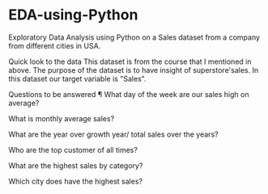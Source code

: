 # EDA-using-Python
Exploratory Data Analysis using Python on a Sales dataset from a company from different cities in USA.

Quick look to the data 
This dataset is from the course that I mentioned in above. The purpose of the dataset is to have insight of superstore'sales. In this dataset our target variable is "Sales".

Questions to be answered ¶
What day of the week are our sales high on average?

What is monthly average sales?

What are the year over growth year/ total sales over the years?

Who are the top customer of all times?

What are the highest sales by category?

Which city does have the highest sales?


